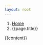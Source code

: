 ```yaml
---
layout: root
---
```

<div class="container-fluid bg-dark-not py-3 py-md-5 bg-accent-prime-not pt-5 g-0">
    <div class="container pt-1 pt-sm-3">
        <div class="container bg-dark text-light rounded p-3 bg-content-prime mt-5 bg-light-dark">
            <div class="p-sm-3">
                <nav aria-label="breadcrumb">
                    <ol class="breadcrumb">
                    <li class="breadcrumb-item"><a href="/index.html">Home</a></li>
                    <li class="breadcrumb-item active" aria-current="page">{{page.title}}</li>
                    </ol>
                </nav>
                <div class="general-content">
                    {{content}}
                </div>
            </div>
            <div class="row my-3">
            </div>
        </div>
    </div>
</div>
